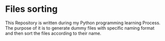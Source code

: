 # Files sorting 
This Repository is written during my Python programming learning Process.
The purpose of it is to generate dummy files with specific naming format 
and then sort the files according to their name.  
